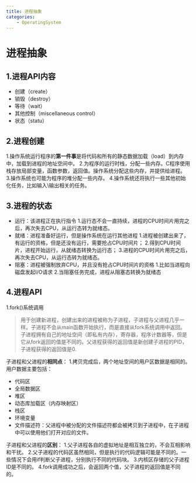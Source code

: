 ```yaml
---
title: 进程抽象
categories:
	- OperatingSystem
---
```

# 进程抽象

## 1.进程API内容

* 创建（create）
* 销毁（destroy）
* 等待（wait）
* 其他控制（miscellaneous control）
* 状态（statu）

<!-- more -->

## 2.进程创建

1.操作系统运行程序的**第一件事**是将代码和所有的静态数据加载（load）到内存中，加载到进程的地址空间中。
2.为程序的运行时栈，分配一些内存。C程序使用栈存放局部变量，函数参数，返回值。操作系统分配这些内存，并提供给进程。
3.操作系统也可能为程序的堆分配一些内存。
4.操作系统还将执行一些其他初始化任务，比如输入\输出相关的任务。

## 3.进程的状态

* 运行：该进程正在执行指令
  1.运行态不会一直持续，进程的CPU时间片用完之后，再次失去CPU，从运行态转为就绪态。
* 就绪：进程准备好运行，但是操作系统在运行其他进程
  1.进程被创建出来了，有运行的资格，但是还没有运行，需要抢占CPU时间片；
  2.得到CPU时间片，进程开始运行，从就绪态转换为运行态；
  3.进程的CPU时间片用完之后，再次失去CPU，从运行态转为就绪态。
* 阻塞：进程被强制放弃CPU，并且没有抢占CPU时间片的资格
  1.比如当进程向磁盘发起I/O请求
  2.当阻塞任务完成，进程从阻塞态转换为就绪态

## 4.进程API

1.fork()系统调用

> 用于创建新进程，创建出来的进程被称为子进程，子进程与父进程几乎一样。子进程不会从main函数开始执行，而是直接从fork系统调用中返回。
> 子进程拥有自己的地址空间（即私有内存），寄存器，程序计数器等，但是它从fork返回的值是不同的。父进程获得的返回值是新创建子进程的PID，子进程获得的返回值是0.

子进程和父进程的**相同点**：
1.拷贝完成后，两个地址空间的用户区数据是相同的。用户数据主要包括：

* 代码区
* 全局数据区
* 堆区
* 动态库加载区（内存映射区）
* 栈区
* 环境变量
* 文件描述符：父进程中被分配的文件描述符都会被拷贝到子进程中，在子进程中可以使用他们打开对应的文件。

子进程和父进程的**区别**：
1.父子进程各自的虚拟地址是相互独立的，不会互相影响和干扰。
2.父子进程的代码区虽然相同，但是执行的代码逻辑可能是不同的。一些情况下会用if判断父子进程，分别执行不同的代码块。
3.内核区存储的父子进程ID是不同的。
4.fork调用成功之后，会返回两个值，父子进程的返回值是不同的。
